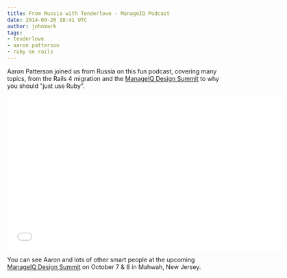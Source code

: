 ```yaml
---
title: From Russia with Tenderlove - ManageIQ Podcast
date: 2014-09-26 18:41 UTC
author: johnmark
tags:
- tenderlove
- aaron patterson
- ruby on rails
---
```


Aaron Patterson joined us from Russia on this fun podcast, covering many topics, from the Rails 4 migration and the [ManageIQ Design Summit](http://miqdevsummit14.eventbrite.com/) to why you should "just use Ruby".

<iframe width="640" height="360" src="//www.youtube.com/embed/rGvd2J1GDKQ" frameborder="0" allowfullscreen></iframe>

You can see Aaron and lots of other smart people at the upcoming [ManageIQ Design Summit](http://miqdevsummit14.eventbrite.com/) on October 7 & 8 in Mahwah, New Jersey.
